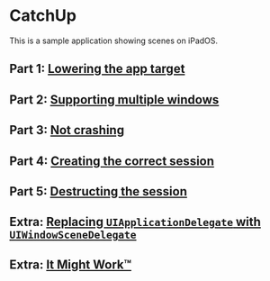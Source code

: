 # CatchUp

This is a sample application showing scenes on iPadOS.

## Part 1: [Lowering the app target](https://gist.github.com/BasThomas/4c51032c59d279f7cf1b92209b613363)

## Part 2: [Supporting multiple windows](https://gist.github.com/BasThomas/c443627c117afc9ac0d0fdfd85ef5c56)

## Part 3: [Not crashing](https://gist.github.com/BasThomas/e4cba01be5180181c4a94169f50abdea)

## Part 4: [Creating the correct session](https://gist.github.com/BasThomas/ae21731d2a99ba49287ed62b2223fddd)

## Part 5: [Destructing the session](https://gist.github.com/BasThomas/10e894cc4f8b2004a728ca5f6be4ff19)

## Extra: [Replacing `UIApplicationDelegate` with `UIWindowSceneDelegate`](https://gist.github.com/BasThomas/8a0e608fa6b2e41502fcf002f4d3e47c)

## Extra: [It Might Work™️](https://gist.github.com/BasThomas/5182899751cf6e114a857e81fec38dc3)
